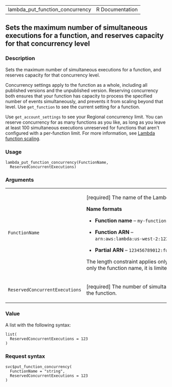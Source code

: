 <table style="width: 100%;">
<tbody>
<tr class="odd">
<td>lambda_put_function_concurrency</td>
<td style="text-align: right;">R Documentation</td>
</tr>
</tbody>
</table>

## Sets the maximum number of simultaneous executions for a function, and reserves capacity for that concurrency level

### Description

Sets the maximum number of simultaneous executions for a function, and
reserves capacity for that concurrency level.

Concurrency settings apply to the function as a whole, including all
published versions and the unpublished version. Reserving concurrency
both ensures that your function has capacity to process the specified
number of events simultaneously, and prevents it from scaling beyond
that level. Use `get_function` to see the current setting for a
function.

Use `get_account_settings` to see your Regional concurrency limit. You
can reserve concurrency for as many functions as you like, as long as
you leave at least 100 simultaneous executions unreserved for functions
that aren't configured with a per-function limit. For more information,
see [Lambda function
scaling](https://docs.aws.amazon.com/lambda/latest/dg/lambda-concurrency.html).

### Usage

    lambda_put_function_concurrency(FunctionName,
      ReservedConcurrentExecutions)

### Arguments

<table>
<colgroup>
<col style="width: 35%" />
<col style="width: 65%" />
</colgroup>
<tbody>
<tr class="odd">
<td><code
id="lambda_put_function_concurrency_:_FunctionName">FunctionName</code></td>
<td><p>[required] The name of the Lambda function.</p>
<p><strong>Name formats</strong></p>
<ul>
<li><p><strong>Function name</strong> – <code
style="white-space: pre;">⁠my-function⁠</code>.</p></li>
<li><p><strong>Function ARN</strong> – <code
style="white-space: pre;">⁠arn:aws:lambda:us-west-2:123456789012:function:my-function⁠</code>.</p></li>
<li><p><strong>Partial ARN</strong> – <code
style="white-space: pre;">⁠123456789012:function:my-function⁠</code>.</p></li>
</ul>
<p>The length constraint applies only to the full ARN. If you specify
only the function name, it is limited to 64 characters in
length.</p></td>
</tr>
<tr class="even">
<td><code
id="lambda_put_function_concurrency_:_ReservedConcurrentExecutions">ReservedConcurrentExecutions</code></td>
<td><p>[required] The number of simultaneous executions to reserve for
the function.</p></td>
</tr>
</tbody>
</table>

### Value

A list with the following syntax:

    list(
      ReservedConcurrentExecutions = 123
    )

### Request syntax

    svc$put_function_concurrency(
      FunctionName = "string",
      ReservedConcurrentExecutions = 123
    )
